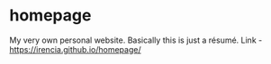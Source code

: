 # homepage
My very own personal website. Basically this is just a résumé.
Link - https://irencia.github.io/homepage/
